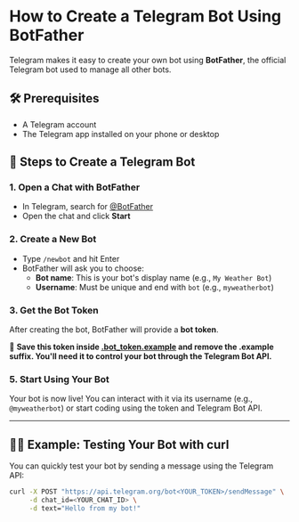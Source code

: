 # How to Create a Telegram Bot Using BotFather

Telegram makes it easy to create your own bot using **BotFather**, the official Telegram bot used to manage all other bots.

## 🛠 Prerequisites

- A Telegram account
- The Telegram app installed on your phone or desktop

## 🤖 Steps to Create a Telegram Bot

### 1. Open a Chat with BotFather

- In Telegram, search for [@BotFather](https://t.me/BotFather)
- Open the chat and click **Start**

### 2. Create a New Bot

- Type `/newbot` and hit Enter
- BotFather will ask you to choose:
  - **Bot name**: This is your bot's display name (e.g., `My Weather Bot`)
  - **Username**: Must be unique and end with `bot` (e.g., `myweatherbot`)

### 3. Get the Bot Token

After creating the bot, BotFather will provide a **bot token**.

🔐 **Save this token inside [.bot_token.example](../.bot_token.example) and remove the .example suffix. You'll need it to control your bot through the Telegram Bot API.**

### 5. Start Using Your Bot

Your bot is now live! You can interact with it via its username (e.g., `@myweatherbot`) or start coding using the token and Telegram Bot API.

---

## 🧑‍💻 Example: Testing Your Bot with curl

You can quickly test your bot by sending a message using the Telegram API:

```bash
curl -X POST "https://api.telegram.org/bot<YOUR_TOKEN>/sendMessage" \
     -d chat_id=<YOUR_CHAT_ID> \
     -d text="Hello from my bot!"

